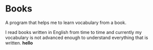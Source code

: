 # Books
A program that helps me to learn vocabulary from a book.

I read books written in English from time to time and currently my vocabulary is not advanced enough to understand everything that is written. <b>hello</b>
